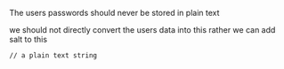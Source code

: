 The users passwords should never be stored in plain text 

we should not directly convert the users data into this rather we can add salt to this 

```
// a plain text string 

```
